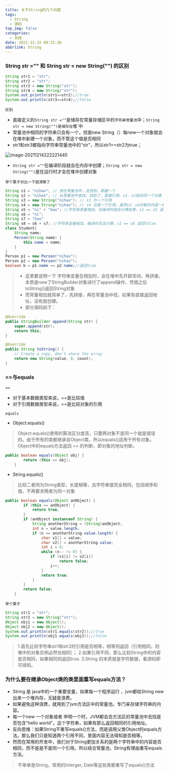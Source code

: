 ```yaml
---
title: 关于String的几个问题
tags:
  - String
  - 源码
top_img: false
categories:
  - 总结
date: 2021-12-15 00:31:30
abbrlink: String
---
```


### String str ="" 和 String str = new String("") 的区别

```java
String str1 = "str";
String str2 = "str";
String str3 = new String("str");
String str4 = new String("str");
System.out.println(str1==str2);//true
System.out.println(str3==str4);//false
```

`区别`

- 直接定义的`String str =""`是储存在常量存储区中的`字符串常量池`中；`String str = new String("")是储存在`堆`中
- 常量池中相同的字符串只会有一个，但是new String（）每new一个对象就会在堆中新建一个对象，而不管这个值是否相同
- str1和str3都指向字符串常量池中的“str”，所以str1==str2为true；

![image-20211214222221445](https://cdn.jsdelivr.net/gh/pinknee/img-bed/img/post/String/image-20211214222221445.png)

- `String str =""`在编译阶段就会在内存中创建；`String str = new String("")`是在运行时才会在堆中创建对象

`举个栗子对比一下就清晰了`

```java
String s1 = "nihao"; // 放在常量池中，没找到，新建一个
String s2 = "nihao"; // 从常量池中查找，找到了，直接引用。s1，s2指向同一个对象
String s3 = new String("nihao"); // s3 为一个引用
String s4 = new String("nihao"); // s4 也是一个引用。虽然s3，s4对象的内容一样，但它们却不是一个对象。
String s5 = "ni" + "bao"; //字符串常量相加，在编译时就会计算结果，s1 == s5 返回ture
String s6 = "ni"; 
String s7 = "hao"
String s8 = s6 + s7; //字符串变量相加，编译时无法计算，s1 == s8 返回false
class Student{
    String name;
    Person(String name) { 
        this.name = name;
    }
}
Person p1 = new Person("nihao");
Person p2 = new Person("nihao");
boolean b = p1.name == p2.name;//返回true
```

> - 这里要说明一下  字符串变量在相加时，会在堆中先开辟空间，再拼接，本质是new了StringBuilder对象进行了append操作，凭借之后toString()返回String对象
> - 而常量相加就简单了，先拼接，再在常量池中找，如果有直接返回地址，没有就创建。
> - 部分源码如下：



```java
@Override
public StringBuilder append(String str) {
    super.append(str);
    return this;
}
```

```java
@Override
public String toString() {
    // Create a copy, don't share the array
    return new String(value, 0, count);
}
```

### ==与equals

`==`

- 对于基本数据类型来说，==是比较值
- 对于引用数据类型来说，==是比较对象的引用

`equals`

 - Object.equals()

> Object.equals()使用的算法区分度高，只要两对象不是同一个就是错误的。由于所有的类都继承自Object类，所以equals()适用于所有对象。Object中的equals方法返回 == 的判断，即对象的地址判断。

```java
public boolean equals(Object obj) {
        return (this == obj);
    }
```

 - String.equals()

> 比较二者同为String类型，长度相等，且字符串值完全相同，包括顺序和值，不再要求两者为同一对象

```java
public boolean equals(Object anObject) {
        if (this == anObject) {
            return true;
        }
        if (anObject instanceof String) {
            String anotherString = (String)anObject;
            int n = value.length;
            if (n == anotherString.value.length) {
                char v1[] = value;
                char v2[] = anotherString.value;
                int i = 0;
                while (n-- != 0) {
                    if (v1[i] != v2[i])
                        return false;
                    i++;
                }
                return true;
            }
        }
        return false;
    }
```

`举个栗子`

```java
String str1 = "str";
String str2 = new String("str");
Object obj1 = new Object();
Object obj2 = new Object();
System.out.println(str1.equals(str2));//true
System.out.println(obj1.equals(obj2));//false
```



> 1.首先比较字符串str1和str2的引用是否相等，相等则返回（引用相同，则堆中的对象实例必然也相同）；
> 2.如果引用不同，那么比较String中的内容是否相同，如果相同则返回true.
> 3.String 的本质就是字符数据，看源码即可得知。

### 为什么要在继承Object类的类里面重写equals方法？

- String 是 java中的一个重要变量，如果每一个程序运行 ，jvm都给String new出来一个堆内存，无疑是浪费。
- 如果避免这种浪费，就用到了jvm方法区中的常量池。专门来存储字符串的内容。
- 每一个new 一个对象或者 申明一个时，JVM都会去方法区的常量池中去找是否包含“hello world”，这个字符串，如果有那么返回相同的引用地址。
- 反向思维：如果String不重写equals()方法，而是调用父类Object的equals方法。那么我们只是知道两个引用不同，里面内容无法得知是否相等。
- 然而在常用的开发中，我们对于String更加关系的是两个字符串中的内容是否相同，而不是是不是同一个引用。所以结合常量池，String有理由重写equals方法。

> 不单单是String，常用的Interger, Date等这些类都重写了equals()方法